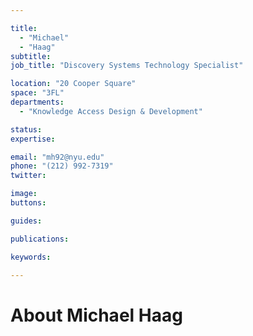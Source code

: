 ```yaml
---

title:
  - "Michael"
  - "Haag"
subtitle: 
job_title: "Discovery Systems Technology Specialist"

location: "20 Cooper Square"
space: "3FL"
departments:
  - "Knowledge Access Design & Development"

status: 
expertise:

email: "mh92@nyu.edu"
phone: "(212) 992-7319"
twitter: 

image: 
buttons:

guides:

publications:

keywords:

---
```


# About Michael Haag


